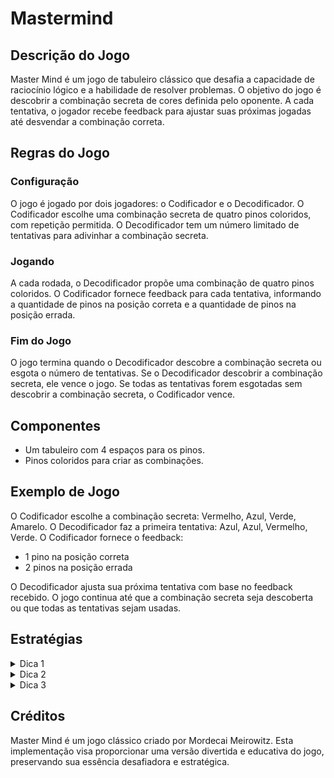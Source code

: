 # Mastermind

## Descrição do Jogo

Master Mind é um jogo de tabuleiro clássico que desafia a capacidade de raciocínio lógico e a habilidade de resolver problemas. O objetivo do jogo é descobrir a combinação secreta de cores definida pelo oponente. A cada tentativa, o jogador recebe feedback para ajustar suas próximas jogadas até desvendar a combinação correta.

## Regras do Jogo

### Configuração

O jogo é jogado por dois jogadores: o Codificador e o Decodificador.
O Codificador escolhe uma combinação secreta de quatro pinos coloridos, com repetição permitida.
O Decodificador tem um número limitado de tentativas para adivinhar a combinação secreta.

### Jogando

A cada rodada, o Decodificador propõe uma combinação de quatro pinos coloridos.
O Codificador fornece feedback para cada tentativa, informando a quantidade de pinos na posição correta e a quantidade de pinos na posição errada.

### Fim do Jogo

O jogo termina quando o Decodificador descobre a combinação secreta ou esgota o número de tentativas.
Se o Decodificador descobrir a combinação secreta, ele vence o jogo.
Se todas as tentativas forem esgotadas sem descobrir a combinação secreta, o Codificador vence.

## Componentes

- Um tabuleiro com 4 espaços para os pinos.
- Pinos coloridos para criar as combinações.

## Exemplo de Jogo

O Codificador escolhe a combinação secreta: Vermelho, Azul, Verde, Amarelo.
O Decodificador faz a primeira tentativa: Azul, Azul, Vermelho, Verde.
O Codificador fornece o feedback:

- 1 pino na posição correta
- 2 pinos na posição errada

O Decodificador ajusta sua próxima tentativa com base no feedback recebido.
O jogo continua até que a combinação secreta seja descoberta ou que todas as tentativas sejam usadas.

## Estratégias

<details>
  <summary>Dica 1</summary>
  <ul>Use o feedback para eliminar cores e posições incorretas.</ul>
</details>
<details>
  <summary>Dica 2</summary>
  <ul>Utilize combinações que testem múltiplas hipóteses ao mesmo tempo.</ul>
</details>
<details>
  <summary>Dica 3</summary>
  <ul>Utilize combinações que testem múltiplas hipóteses ao mesmo tempo.</ul>
</details>

## Créditos

Master Mind é um jogo clássico criado por Mordecai Meirowitz. Esta implementação visa proporcionar uma versão divertida e educativa do jogo, preservando sua essência desafiadora e estratégica.
